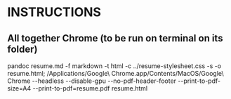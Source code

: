 # INSTRUCTIONS

## All together Chrome (to be run on terminal on its folder)

pandoc resume.md -f markdown -t html -c ../resume-stylesheet.css -s -o resume.html; /Applications/Google\ Chrome.app/Contents/MacOS/Google\ Chrome --headless --disable-gpu --no-pdf-header-footer --print-to-pdf-size=A4 --print-to-pdf=resume.pdf resume.html
